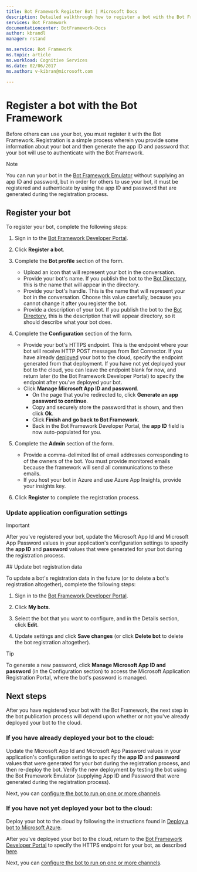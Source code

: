 ```yaml
---
title: Bot Framework Register Bot | Microsoft Docs
description: Detailed walkthrough how to register a bot with the Bot Framework.
services: Bot Framework
documentationcenter: BotFramework-Docs
author: kbrandl
manager: rstand

ms.service: Bot Framework
ms.topic: article
ms.workload: Cognitive Services
ms.date: 02/06/2017
ms.author: v-kibran@microsoft.com

---
```

# Register a bot with the Bot Framework

Before others can use your bot, you must register it with the Bot Framework. 
Registration is a simple process wherein you provide some information about your bot and then generate the app ID and password that your bot will use to authenticate with the Bot Framework.

> [!NOTE]
> You can run your bot in the [Bot Framework Emulator](bot-framework-emulator.md) without supplying an app ID and password, but in order for others to use your bot, it must be registered and authenticate by using the app ID and password that are generated during the registration process.

## Register your bot

To register your bot, complete the following steps:  

1. Sign in to the <a href="https://dev.botframework.com" target="_blank">Bot Framework Developer Portal</a>.  
2. Click **Register a bot**.  
3. Complete the **Bot profile** section of the form.  
  
    - Upload an icon that will represent your bot in the conversation.  
    - Provide your bot's name. If you publish the bot to the <a href="https://bots.botframework.com/" target="_blank">Bot Directory</a>, this is the name that will appear in the directory.  
    - Provide your bot's handle. This is the name that will represent your bot in the conversation. Choose this value carefully, because you cannot change it after you register the bot.  
    - Provide a description of your bot. If you publish the bot to the <a href="https://bots.botframework.com/" target="_blank">Bot Directory</a>, this is the description that will appear directory, so it should describe what your bot does.  

4. Complete the **Configuration** section of the form.  
  
    - Provide your bot's HTTPS endpoint. This is the endpoint where your bot will receive HTTP POST messages from Bot Connector. If you have already [deployed](bot-framework-publish-deploy.md) your bot to the cloud, specify the endpoint generated from that deployment. If you have not yet deployed your bot to the cloud, you can leave the endpoint blank for now, and return later (to the Bot Framework Developer Portal) to specify the endpoint after you've deployed your bot.  
    - Click **Manage Microsoft App ID and password**.  
        - On the page that you’re redirected to, click **Generate an app password to continue**. 
        - Copy and securely store the password that is shown, and then click **Ok**.  
        - Click **Finish and go back to Bot Framework**.  
        - Back in the Bot Framework Developer Portal, the **app ID** field is now auto-populated for you.  

5. Complete the **Admin** section of the form.  
  
    - Provide a comma-delimited list of email addresses corresponding to of the owners of the bot. 
You must provide monitored emails because the framework will send all communications to these emails.  
    - If you host your bot in Azure and use Azure App Insights, provide your insights key.  

6. Click **Register** to complete the registration process. 

### Update application configuration settings

> [!IMPORTANT]
> After you've registered your bot, update the Microsoft App Id and Microsoft App Password values in your application's configuration settings to specify the **app ID** and **password** values that were generated for your bot during the registration process.

##<a id="maintain"></a> Update bot registration data

To update a bot's registration data in the future (or to delete a bot's registration altogether), complete the following steps:

1. Sign in to the <a href="https://dev.botframework.com" target="_blank">Bot Framework Developer Portal</a>.  

2. Click **My bots**.  

3. Select the bot that you want to configure, and in the Details section, click **Edit**.  

4. Update settings and click **Save changes** (or click **Delete bot** to delete the bot registration altogether).

> [!TIP]
> To generate a new password, click **Manage Microsoft App ID and password** (in the Configuration section) to access the Microsoft Application Registration Portal, where the bot's password is managed.

## Next steps

After you have registered your bot with the Bot Framework, 
the next step in the bot publication process will depend upon whether or not you've already deployed your bot to the cloud.

### If you have already deployed your bot to the cloud: 
Update the Microsoft App Id and Microsoft App Password values in your application's configuration settings to specify the **app ID** and **password** values that were generated for your bot during the registration process, and then re-deploy the bot. 
Verify the new deployment by testing the bot using the Bot Framework Emulator (supplying App ID and Password that were generated during the registration process).

Next, you can [configure the bot to run on one or more channels](bot-framework-publish-configure.md).

### If you have not yet deployed your bot to the cloud: 
Deploy your bot to the cloud by following the instructions found in [Deploy a bot to Microsoft Azure](bot-framework-publish-deploy.md). 

After you've deployed your bot to the cloud, return to the <a href="https://dev.botframework.com" target="_blank">Bot Framework Developer Portal</a> to specify the HTTPS endpoint for your bot, as described [here](bot-framework-publish-register.md#maintain).

Next, you can [configure the bot to run on one or more channels](bot-framework-publish-configure.md).



 